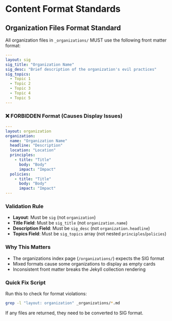 # Content Format Standards

## Organization Files Format Standard

All organization files in `_organizations/` MUST use the following front matter format:

```yaml
---
layout: sig
sig_title: "Organization Name"
sig_desc: "Brief description of the organization's evil practices"
sig_topics:
  - Topic 1
  - Topic 2
  - Topic 3
  - Topic 4
  - Topic 5
---
```

### ❌ FORBIDDEN Format (Causes Display Issues)
```yaml
---
layout: organization
organization:
  name: "Organization Name"
  headline: "Description"
  location: "Location"
  principles:
    - title: "Title"
      body: "Body"
      impact: "Impact"
  policies:
    - title: "Title"
      body: "Body"
      impact: "Impact"
---
```

### Validation Rule
- **Layout**: Must be `sig` (not `organization`)
- **Title Field**: Must be `sig_title` (not `organization.name`)
- **Description Field**: Must be `sig_desc` (not `organization.headline`)
- **Topics Field**: Must be `sig_topics` array (not nested `principles`/`policies`)

### Why This Matters
- The organizations index page (`/organizations/`) expects the SIG format
- Mixed formats cause some organizations to display as empty cards
- Inconsistent front matter breaks the Jekyll collection rendering

### Quick Fix Script
Run this to check for format violations:
```bash
grep -l "layout: organization" _organizations/*.md
```

If any files are returned, they need to be converted to SIG format.
